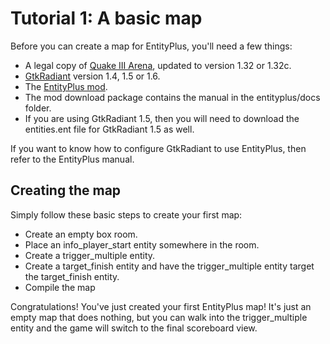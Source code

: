 # Tutorial 1: A basic map #

Before you can create a map for EntityPlus, you'll need a few things:
  * A legal copy of [Quake III Arena](http://store.steampowered.com/app/2200/), updated to version 1.32 or 1.32c.
  * [GtkRadiant](http://icculus.org/gtkradiant/) version 1.4, 1.5 or 1.6.
  * The [EntityPlus mod](https://github.com/TheEnginesOfCreation/EntityPlus/releases).
  * The mod download package contains the manual in the entityplus/docs folder.
  * If you are using GtkRadiant 1.5, then you will need to download the entities.ent file for GtkRadiant 1.5 as well.

If you want to know how to configure GtkRadiant to use EntityPlus, then refer to the EntityPlus manual.

## Creating the map ##

Simply follow these basic steps to create your first map:

  * Create an empty box room.
  * Place an info\_player\_start entity somewhere in the room.
  * Create a trigger\_multiple entity.
  * Create a target\_finish entity and have the trigger\_multiple entity target the target\_finish entity.
  * Compile the map

Congratulations! You've just created your first EntityPlus map! It's just an empty map that does nothing, but you can walk into the trigger\_multiple entity and the game will switch to the final scoreboard view.